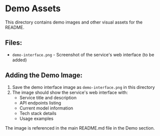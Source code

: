 # Demo Assets

This directory contains demo images and other visual assets for the README.

## Files:
- `demo-interface.png` - Screenshot of the service's web interface (to be added)

## Adding the Demo Image:
1. Save the demo interface image as `demo-interface.png` in this directory
2. The image should show the service's web interface with:
   - Service title and description
   - API endpoints listing
   - Current model information
   - Tech stack details
   - Usage examples

The image is referenced in the main README.md file in the Demo section.